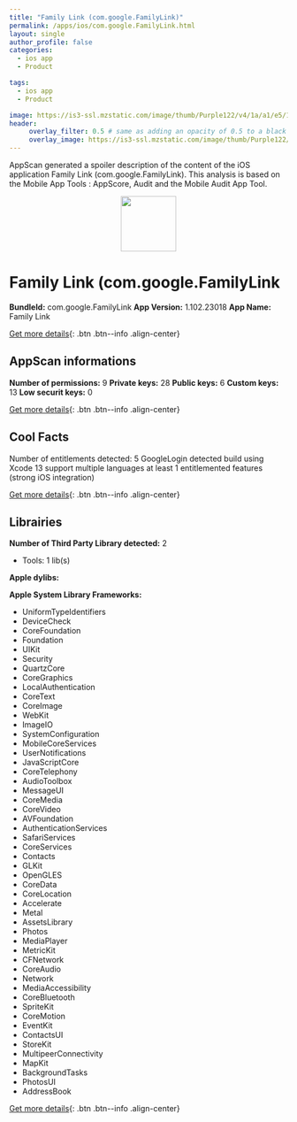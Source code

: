 ```yaml
---
title: "Family Link (com.google.FamilyLink)"
permalink: /apps/ios/com.google.FamilyLink.html
layout: single
author_profile: false
categories: 
  - ios app 
  - Product 

tags: 
  - ios app 
  - Product 

image: https://is3-ssl.mzstatic.com/image/thumb/Purple122/v4/1a/a1/e5/1aa1e56a-cd67-896b-dd3b-fe433ef395f7/logo_family_link_color-0-1x_U007emarketing-0-0-0-6-0-0-85-220.png/512x512bb.jpg
header: 
     overlay_filter: 0.5 # same as adding an opacity of 0.5 to a black background
     overlay_image: https://is3-ssl.mzstatic.com/image/thumb/Purple122/v4/1a/a1/e5/1aa1e56a-cd67-896b-dd3b-fe433ef395f7/logo_family_link_color-0-1x_U007emarketing-0-0-0-6-0-0-85-220.png/512x512bb.jpg
---
```

AppScan generated a spoiler description of the content of the iOS application Family Link (com.google.FamilyLink). This analysis is based on the Mobile App Tools : AppScore, Audit and the Mobile Audit App Tool.

  
  
<div style="text-align: center;"><img src="https://is3-ssl.mzstatic.com/image/thumb/Purple122/v4/1a/a1/e5/1aa1e56a-cd67-896b-dd3b-fe433ef395f7/logo_family_link_color-0-1x_U007emarketing-0-0-0-6-0-0-85-220.png/512x512bb.jpg" width="100" height="100"></div>  
  
# Family Link (com.google.FamilyLink

**BundleId:** com.google.FamilyLink
**App Version:** 1.102.23018
**App Name:** Family Link


[Get more details](/pricing.html){: .btn .btn--info .align-center}  
  
## AppScan informations 

**Number of permissions:** 9
**Private keys:** 28
**Public keys:** 6
**Custom keys:** 13
**Low securit keys:** 0
  
[Get more details](/pricing.html){: .btn .btn--info .align-center}

## Cool Facts

Number of entitlements detected: 5
GoogleLogin detected
build using Xcode 13
support multiple languages
at least 1 entitlemented features (strong iOS integration)
  
[Get more details](/pricing.html){: .btn .btn--info .align-center}

## Librairies 
**Number of Third Party Library detected:** 2
- Tools: 1 lib(s)

**Apple dylibs:**


**Apple System Library Frameworks:**
- UniformTypeIdentifiers
- DeviceCheck
- CoreFoundation
- Foundation
- UIKit
- Security
- QuartzCore
- CoreGraphics
- LocalAuthentication
- CoreText
- CoreImage
- WebKit
- ImageIO
- SystemConfiguration
- MobileCoreServices
- UserNotifications
- JavaScriptCore
- CoreTelephony
- AudioToolbox
- MessageUI
- CoreMedia
- CoreVideo
- AVFoundation
- AuthenticationServices
- SafariServices
- CoreServices
- Contacts
- GLKit
- OpenGLES
- CoreData
- CoreLocation
- Accelerate
- Metal
- AssetsLibrary
- Photos
- MediaPlayer
- MetricKit
- CFNetwork
- CoreAudio
- Network
- MediaAccessibility
- CoreBluetooth
- SpriteKit
- CoreMotion
- EventKit
- ContactsUI
- StoreKit
- MultipeerConnectivity
- MapKit
- BackgroundTasks
- PhotosUI
- AddressBook


  
[Get more details](/pricing.html){: .btn .btn--info .align-center}

